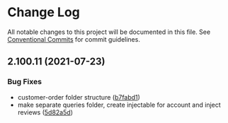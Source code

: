 # Change Log

All notable changes to this project will be documented in this file.
See [Conventional Commits](https://conventionalcommits.org) for commit guidelines.

## 2.100.11 (2021-07-23)


### Bug Fixes

* customer-order folder structure ([b7fabd1](https://github.com/ho-nl/m2-pwa/commit/b7fabd12014b2925d0b89c21f58e9974ce1c8b40))
* make separate queries folder, create injectable for account and inject reviews ([5d82a5d](https://github.com/ho-nl/m2-pwa/commit/5d82a5d9162f687c2678cce215b77eedbaf1669e))
